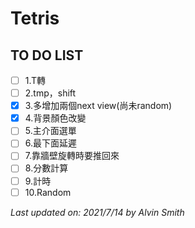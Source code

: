 # Tetris

## TO DO LIST
- [ ] 1.T轉
- [ ] 2.tmp，shift
- [x] 3.多增加兩個next view(尚未random)
- [x] 4.背景顏色改變
- [ ] 5.主介面選單
- [ ] 6.最下面延遲
- [ ] 7.靠牆壁旋轉時要推回來
- [ ] 8.分數計算
- [ ] 9.計時
- [ ] 10.Random

*Last updated on: 2021/7/14 by Alvin Smith*
